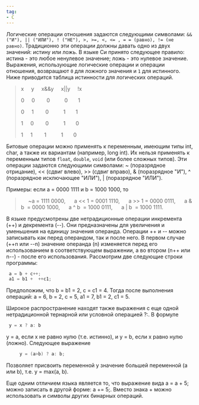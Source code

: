 ```yaml
---
tag:
- C
---
```

Логические операции отношения задаются следующими символами: `&& ("И"), || ("ИЛИ"), ! ("НЕ"), >, >=, <, <= , = = (равно), != (не равно)`. Традиционно эти операции должны давать одно из двух значений: истину или ложь. В языке Си принято следующее правило: истина - это любое ненулевое значение; ложь - это нулевое значение. Выражения, использующие логические операции и операции отношения, возвращают `0` для ложного значения и `1` для истинного. Ниже приводится таблица истинности для логических операций.


> x     y     x&&y     x||y     !x
> 
> 0     0        0          0       1
> 
> 0     1        0          1       1
> 
> 1     0        0          1       0
> 
> 1     1        1          1       0

Битовые операции можно применять к переменным, имеющим типы int, char, а также их вариантам (например, long int). Их нельзя применять к переменным типов `float`, `double`, `void` (или более сложных типов). Эти операции задаются следующими символами: ~ (поразрядное отрицание), << (сдвиг влево), >> (сдвиг вправо), & (поразрядное "И"), ^ (поразрядное исключающее "ИЛИ"), | (поразрядное "ИЛИ").

Примеры: если a = 0000 1111 и b = 1000 1000, то

>      ~a = 1111 0000,
>      a << 1 = 0001 1110,
>      a >> 1 = 0000 0111,
>      a & b  = 0000 1000,
>      a ^ b  = 1000 0111,
>      a | b  = 1000 1111.

В языке предусмотрены две нетрадиционные операции инкремента (++) и декремента (--). Они предназначены для увеличения и уменьшения на единицу значения операнда. Операции ++ и -- можно записывать как перед операндом, так и после него. В первом случае (++n или --n) значение операнда (n) изменяется перед его использованием в соответствующем выражении, а во втором (n++ или n--) - после его использования. Рассмотрим две следующие строки программы:

```C
 a = b + c++;
 a1 = b1 +  ++c1;
```


Предположим, что b = b1 = 2, c = c1 = 4. Тогда после выполнения операций: a = 6, b = 2, c = 5, a1 = 7, b1 = 2, c1 = 5.

  

Широкое распространение находят также выражения с еще одной нетрадиционной тернарной или условной операцией ?:. В формуле

```C
 y = x ? a: b
```


y = a, если x не равно нулю (т.е. истинно), и y = b, если х равно нулю (ложно). Следующее выражение

```C
     y = (a>b) ? a: b;
```

Позволяет присвоить переменной у значение большей переменной (а или b), т.е. y = max(a, b).

Еще одним отличием языка является то, что выражение вида а = а + 5; можно записать в другой форме: a += 5;. Вместо знака + можно использовать и символы других бинарных операций.
